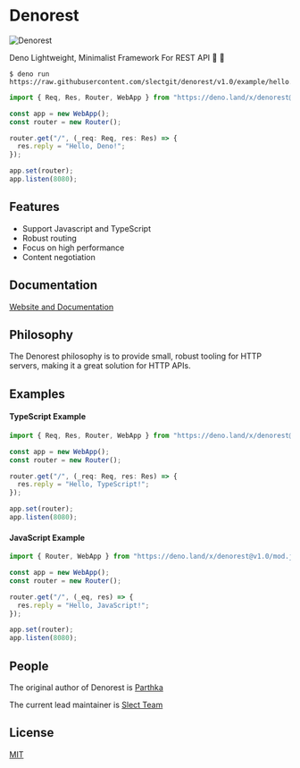 # Denorest

![Denorest](https://raw.githubusercontent.com/slectgit/denorest-docs/master/denologo-1.png)

Deno Lightweight, Minimalist Framework For REST API 🦕 🚀

```console
$ deno run https://raw.githubusercontent.com/slectgit/denorest/v1.0/example/hello.ts
```

```typescript
import { Req, Res, Router, WebApp } from "https://deno.land/x/denorest@v1.0/mod.ts";

const app = new WebApp();
const router = new Router();

router.get("/", (_req: Req, res: Res) => {
  res.reply = "Hello, Deno!";
});

app.set(router);
app.listen(8080);
```

## Features

* Support Javascript and TypeScript
* Robust routing
* Focus on high performance
* Content negotiation

## Documentation
[Website and Documentation](https://denorest.deno.dev/)

## Philosophy

The Denorest philosophy is to provide small, robust tooling for HTTP servers, making it a great solution for HTTP APIs.

## Examples

#### TypeScript Example
```typescript
import { Req, Res, Router, WebApp } from "https://deno.land/x/denorest@v1.0/mod.ts";

const app = new WebApp();
const router = new Router();

router.get("/", (_req: Req, res: Res) => {
  res.reply = "Hello, TypeScript!";
});

app.set(router);
app.listen(8080);
```

#### JavaScript Example

```javascript
import { Router, WebApp } from "https://deno.land/x/denorest@v1.0/mod.js";

const app = new WebApp();
const router = new Router();

router.get("/", (_eq, res) => {
  res.reply = "Hello, JavaScript!";
});

app.set(router);
app.listen(8080);
```

## People

The original author of Denorest is [Parthka](https://github.com/elparthka)

The current lead maintainer is [Slect Team](https://github.com/slectgit)

## License

[MIT](https://github.com/slectgit/denorest/blob/main/LICENSE)